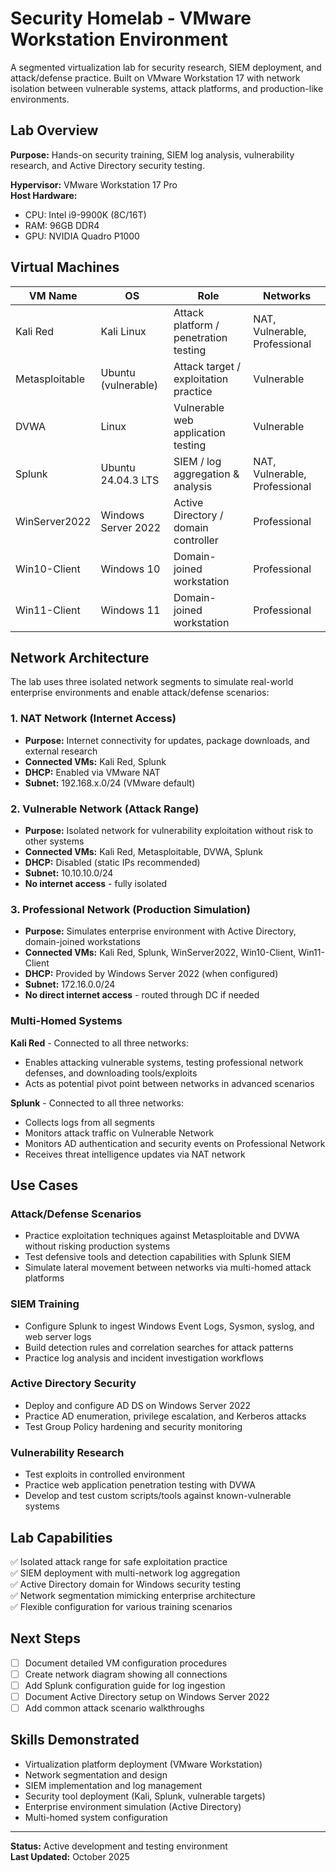 # Security Homelab - VMware Workstation Environment

A segmented virtualization lab for security research, SIEM deployment, and attack/defense practice. Built on VMware Workstation 17 with network isolation between vulnerable systems, attack platforms, and production-like environments.

## Lab Overview

**Purpose:** Hands-on security training, SIEM log analysis, vulnerability research, and Active Directory security testing.

**Hypervisor:** VMware Workstation 17 Pro  
**Host Hardware:**
- CPU: Intel i9-9900K (8C/16T)
- RAM: 96GB DDR4
- GPU: NVIDIA Quadro P1000

## Virtual Machines

| VM Name | OS | Role | Networks |
|---------|-------|------|----------|
| Kali Red | Kali Linux | Attack platform / penetration testing | NAT, Vulnerable, Professional |
| Metasploitable | Ubuntu (vulnerable) | Attack target / exploitation practice | Vulnerable |
| DVWA | Linux | Vulnerable web application testing | Vulnerable |
| Splunk | Ubuntu 24.04.3 LTS | SIEM / log aggregation & analysis | NAT, Vulnerable, Professional |
| WinServer2022 | Windows Server 2022 | Active Directory / domain controller | Professional |
| Win10-Client | Windows 10 | Domain-joined workstation | Professional |
| Win11-Client | Windows 11 | Domain-joined workstation | Professional |

## Network Architecture

The lab uses three isolated network segments to simulate real-world enterprise environments and enable attack/defense scenarios:

### 1. NAT Network (Internet Access)
- **Purpose:** Internet connectivity for updates, package downloads, and external research
- **Connected VMs:** Kali Red, Splunk
- **DHCP:** Enabled via VMware NAT
- **Subnet:** 192.168.x.0/24 (VMware default)

### 2. Vulnerable Network (Attack Range)
- **Purpose:** Isolated network for vulnerability exploitation without risk to other systems
- **Connected VMs:** Kali Red, Metasploitable, DVWA, Splunk
- **DHCP:** Disabled (static IPs recommended)
- **Subnet:** 10.10.10.0/24
- **No internet access** - fully isolated

### 3. Professional Network (Production Simulation)
- **Purpose:** Simulates enterprise environment with Active Directory, domain-joined workstations
- **Connected VMs:** Kali Red, Splunk, WinServer2022, Win10-Client, Win11-Client
- **DHCP:** Provided by Windows Server 2022 (when configured)
- **Subnet:** 172.16.0.0/24
- **No direct internet access** - routed through DC if needed

### Multi-Homed Systems

**Kali Red** - Connected to all three networks:
- Enables attacking vulnerable systems, testing professional network defenses, and downloading tools/exploits
- Acts as potential pivot point between networks in advanced scenarios

**Splunk** - Connected to all three networks:
- Collects logs from all segments
- Monitors attack traffic on Vulnerable Network
- Monitors AD authentication and security events on Professional Network
- Receives threat intelligence updates via NAT network

## Use Cases

### Attack/Defense Scenarios
- Practice exploitation techniques against Metasploitable and DVWA without risking production systems
- Test defensive tools and detection capabilities with Splunk SIEM
- Simulate lateral movement between networks via multi-homed attack platforms

### SIEM Training
- Configure Splunk to ingest Windows Event Logs, Sysmon, syslog, and web server logs
- Build detection rules and correlation searches for attack patterns
- Practice log analysis and incident investigation workflows

### Active Directory Security
- Deploy and configure AD DS on Windows Server 2022
- Practice AD enumeration, privilege escalation, and Kerberos attacks
- Test Group Policy hardening and security monitoring

### Vulnerability Research
- Test exploits in controlled environment
- Practice web application penetration testing with DVWA
- Develop and test custom scripts/tools against known-vulnerable systems

## Lab Capabilities

✅ Isolated attack range for safe exploitation practice  
✅ SIEM deployment with multi-network log aggregation  
✅ Active Directory domain for Windows security testing  
✅ Network segmentation mimicking enterprise architecture  
✅ Flexible configuration for various training scenarios  

## Next Steps

- [ ] Document detailed VM configuration procedures
- [ ] Create network diagram showing all connections
- [ ] Add Splunk configuration guide for log ingestion
- [ ] Document Active Directory setup on Windows Server 2022
- [ ] Add common attack scenario walkthroughs

## Skills Demonstrated

- Virtualization platform deployment (VMware Workstation)
- Network segmentation and design
- SIEM implementation and log management
- Security tool deployment (Kali, Splunk, vulnerable targets)
- Enterprise environment simulation (Active Directory)
- Multi-homed system configuration

---

**Status:** Active development and testing environment  
**Last Updated:** October 2025
